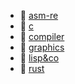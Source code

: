 * 📂 [asm-re](asm-re)
* 📂 [c](c)
* 📂 [compiler](compiler)
* 📂 [graphics](graphics)
* 📂 [lisp&co](lisp&co)
* 📂 [rust](rust)
